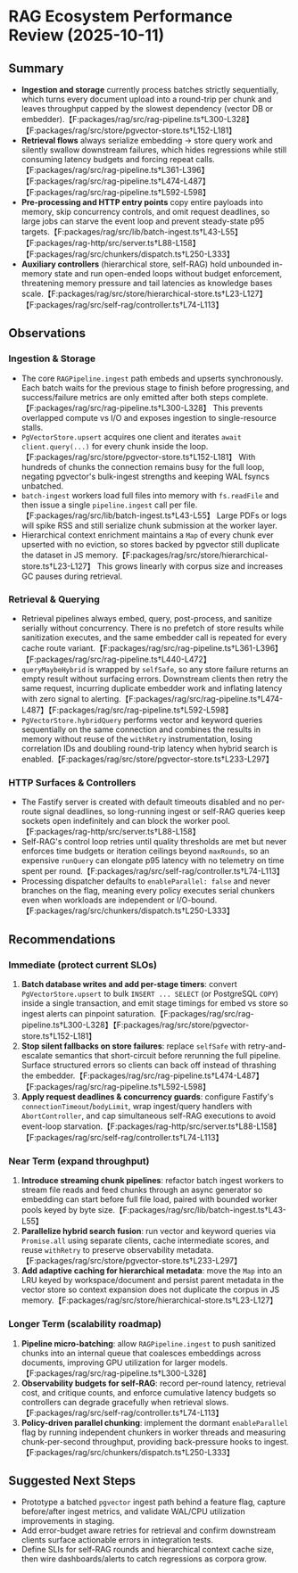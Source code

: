 # RAG Ecosystem Performance Review (2025-10-11)

## Summary
- **Ingestion and storage** currently process batches strictly sequentially, which turns every document upload into a round-trip per chunk and leaves throughput capped by the slowest dependency (vector DB or embedder).【F:packages/rag/src/rag-pipeline.ts†L300-L328】【F:packages/rag/src/store/pgvector-store.ts†L152-L181】
- **Retrieval flows** always serialize embedding → store query work and silently swallow downstream failures, which hides regressions while still consuming latency budgets and forcing repeat calls.【F:packages/rag/src/rag-pipeline.ts†L361-L396】【F:packages/rag/src/rag-pipeline.ts†L474-L487】【F:packages/rag/src/rag-pipeline.ts†L592-L598】
- **Pre-processing and HTTP entry points** copy entire payloads into memory, skip concurrency controls, and omit request deadlines, so large jobs can starve the event loop and prevent steady-state p95 targets.【F:packages/rag/src/lib/batch-ingest.ts†L43-L55】【F:packages/rag-http/src/server.ts†L88-L158】【F:packages/rag/src/chunkers/dispatch.ts†L250-L333】
- **Auxiliary controllers** (hierarchical store, self-RAG) hold unbounded in-memory state and run open-ended loops without budget enforcement, threatening memory pressure and tail latencies as knowledge bases scale.【F:packages/rag/src/store/hierarchical-store.ts†L23-L127】【F:packages/rag/src/self-rag/controller.ts†L74-L113】

## Observations

### Ingestion & Storage
- The core `RAGPipeline.ingest` path embeds and upserts synchronously. Each batch waits for the previous stage to finish before progressing, and success/failure metrics are only emitted after both steps complete.【F:packages/rag/src/rag-pipeline.ts†L300-L328】 This prevents overlapped compute vs I/O and exposes ingestion to single-resource stalls.
- `PgVectorStore.upsert` acquires one client and iterates `await client.query(...)` for every chunk inside the loop.【F:packages/rag/src/store/pgvector-store.ts†L152-L181】 With hundreds of chunks the connection remains busy for the full loop, negating pgvector's bulk-ingest strengths and keeping WAL fsyncs unbatched.
- `batch-ingest` workers load full files into memory with `fs.readFile` and then issue a single `pipeline.ingest` call per file.【F:packages/rag/src/lib/batch-ingest.ts†L43-L55】 Large PDFs or logs will spike RSS and still serialize chunk submission at the worker layer.
- Hierarchical context enrichment maintains a `Map` of every chunk ever upserted with no eviction, so stores backed by pgvector still duplicate the dataset in JS memory.【F:packages/rag/src/store/hierarchical-store.ts†L23-L127】 This grows linearly with corpus size and increases GC pauses during retrieval.

### Retrieval & Querying
- Retrieval pipelines always embed, query, post-process, and sanitize serially without concurrency. There is no prefetch of store results while sanitization executes, and the same embedder call is repeated for every cache route variant.【F:packages/rag/src/rag-pipeline.ts†L361-L396】【F:packages/rag/src/rag-pipeline.ts†L440-L472】
- `queryMaybeHybrid` is wrapped by `selfSafe`, so any store failure returns an empty result without surfacing errors. Downstream clients then retry the same request, incurring duplicate embedder work and inflating latency with zero signal to alerting.【F:packages/rag/src/rag-pipeline.ts†L474-L487】【F:packages/rag/src/rag-pipeline.ts†L592-L598】
- `PgVectorStore.hybridQuery` performs vector and keyword queries sequentially on the same connection and combines the results in memory without reuse of the `withRetry` instrumentation, losing correlation IDs and doubling round-trip latency when hybrid search is enabled.【F:packages/rag/src/store/pgvector-store.ts†L233-L297】

### HTTP Surfaces & Controllers
- The Fastify server is created with default timeouts disabled and no per-route signal deadlines, so long-running ingest or self-RAG queries keep sockets open indefinitely and can block the worker pool.【F:packages/rag-http/src/server.ts†L88-L158】
- Self-RAG's control loop retries until quality thresholds are met but never enforces time budgets or iteration ceilings beyond `maxRounds`, so an expensive `runQuery` can elongate p95 latency with no telemetry on time spent per round.【F:packages/rag/src/self-rag/controller.ts†L74-L113】
- Processing dispatcher defaults to `enableParallel: false` and never branches on the flag, meaning every policy executes serial chunkers even when workloads are independent or I/O-bound.【F:packages/rag/src/chunkers/dispatch.ts†L250-L333】

## Recommendations

### Immediate (protect current SLOs)
1. **Batch database writes and add per-stage timers**: convert `PgVectorStore.upsert` to bulk `INSERT ... SELECT` (or PostgreSQL `COPY`) inside a single transaction, and emit stage timings for embed vs store so ingest alerts can pinpoint saturation.【F:packages/rag/src/rag-pipeline.ts†L300-L328】【F:packages/rag/src/store/pgvector-store.ts†L152-L181】
2. **Stop silent fallbacks on store failures**: replace `selfSafe` with retry-and-escalate semantics that short-circuit before rerunning the full pipeline. Surface structured errors so clients can back off instead of thrashing the embedder.【F:packages/rag/src/rag-pipeline.ts†L474-L487】【F:packages/rag/src/rag-pipeline.ts†L592-L598】
3. **Apply request deadlines & concurrency guards**: configure Fastify's `connectionTimeout`/`bodyLimit`, wrap ingest/query handlers with `AbortController`, and cap simultaneous self-RAG executions to avoid event-loop starvation.【F:packages/rag-http/src/server.ts†L88-L158】【F:packages/rag/src/self-rag/controller.ts†L74-L113】

### Near Term (expand throughput)
1. **Introduce streaming chunk pipelines**: refactor batch ingest workers to stream file reads and feed chunks through an async generator so embedding can start before full file load, paired with bounded worker pools keyed by byte size.【F:packages/rag/src/lib/batch-ingest.ts†L43-L55】
2. **Parallelize hybrid search fusion**: run vector and keyword queries via `Promise.all` using separate clients, cache intermediate scores, and reuse `withRetry` to preserve observability metadata.【F:packages/rag/src/store/pgvector-store.ts†L233-L297】
3. **Add adaptive caching for hierarchical metadata**: move the `Map` into an LRU keyed by workspace/document and persist parent metadata in the vector store so context expansion does not duplicate the corpus in JS memory.【F:packages/rag/src/store/hierarchical-store.ts†L23-L127】

### Longer Term (scalability roadmap)
1. **Pipeline micro-batching**: allow `RAGPipeline.ingest` to push sanitized chunks into an internal queue that coalesces embeddings across documents, improving GPU utilization for larger models.【F:packages/rag/src/rag-pipeline.ts†L300-L328】
2. **Observability budgets for self-RAG**: record per-round latency, retrieval cost, and critique counts, and enforce cumulative latency budgets so controllers can degrade gracefully when retrieval slows.【F:packages/rag/src/self-rag/controller.ts†L74-L113】
3. **Policy-driven parallel chunking**: implement the dormant `enableParallel` flag by running independent chunkers in worker threads and measuring chunk-per-second throughput, providing back-pressure hooks to ingest.【F:packages/rag/src/chunkers/dispatch.ts†L250-L333】

## Suggested Next Steps
- Prototype a batched `pgvector` ingest path behind a feature flag, capture before/after ingest metrics, and validate WAL/CPU utilization improvements in staging.
- Add error-budget aware retries for retrieval and confirm downstream clients surface actionable errors in integration tests.
- Define SLIs for self-RAG rounds and hierarchical context cache size, then wire dashboards/alerts to catch regressions as corpora grow.
